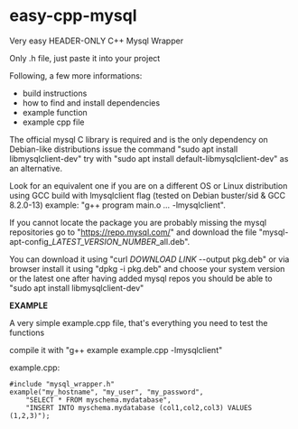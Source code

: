 # easy-cpp-mysql
Very easy HEADER-ONLY C++ Mysql Wrapper

Only .h file, just paste it into your project

Following, a few more informations:
* build instructions
* how to find and install dependencies
* example function
* example cpp file

The official mysql C library is required and is the only dependency
on Debian-like distributions issue the command "sudo apt install libmysqlclient-dev"
try with "sudo apt install default-libmysqlclient-dev" as an alternative.

Look for an equivalent one if you are on a different OS or Linux distribution
using GCC build with lmysqlclient flag (tested on Debian buster/sid & GCC 8.2.0-13)
example: "g++ program main.o *...* -lmysqlclient".

If you cannot locate the package you are probably missing the mysql repositories
go to "https://repo.mysql.com/" and download the file
"mysql-apt-config_*LATEST_VERSION_NUMBER*_all.deb".

You can download it using "curl *DOWNLOAD LINK* --output pkg.deb" or via browser
install it using "dpkg -i pkg.deb" and choose your system version or the latest one
after having added mysql repos you should be able to "sudo apt install libmysqlclient-dev"







**EXAMPLE**

A very simple example.cpp file, that's everything you need to test the functions

compile it with "g++ example example.cpp -lmysqlclient"

example.cpp:

	#include "mysql_wrapper.h"
	example("my_hostname", "my_user", "my_password", 
		"SELECT * FROM myschema.mydatabase", 
		"INSERT INTO myschema.mydatabase (col1,col2,col3) VALUES (1,2,3)");

